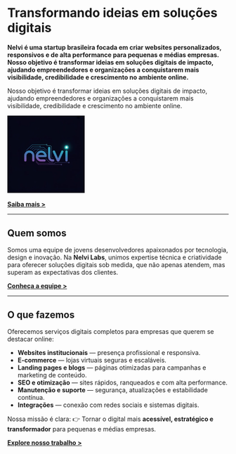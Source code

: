 # Transformando ideias em soluções digitais

**Nelvi é uma startup brasileira focada em criar websites personalizados, responsivos e de alta performance para pequenas e médias empresas. Nosso objetivo é transformar ideias em soluções digitais de impacto, ajudando empreendedores e organizações a conquistarem mais visibilidade, credibilidade e crescimento no ambiente online.**

Nosso objetivo é transformar ideias em soluções digitais de impacto, ajudando empreendedores e organizações a conquistarem mais visibilidade, credibilidade e crescimento no ambiente online.  

<p align="left">
  <img src="images/image-banner.jpg" alt="Nelvi Labs Banner" width="35%" />
</p>

[**Saiba mais >**]()  

---

## Quem somos

Somos uma equipe de jovens desenvolvedores apaixonados por tecnologia, design e inovação.
Na **Nelvi Labs**, unimos expertise técnica e criatividade para oferecer soluções digitais sob medida, que não apenas atendem, mas superam as expectativas dos clientes.

[**Conheça a equipe >**](https://github.com/orgs/nelvi-labs/people)  

---

## O que fazemos

Oferecemos serviços digitais completos para empresas que querem se destacar online:
- **Websites institucionais** — presença profissional e responsiva.
- **E-commerce** — lojas virtuais seguras e escaláveis.
- **Landing pages e blogs** — páginas otimizadas para campanhas e marketing de conteúdo.
- **SEO e otimização** — sites rápidos, ranqueados e com alta performance.
- **Manutenção e suporte** — segurança, atualizações e estabilidade contínua.
- **Integrações** — conexão com redes sociais e sistemas digitais.

Nossa missão é clara:
👉 Tornar o digital mais **acessível, estratégico e transformador** para pequenas e médias empresas.

[**Explore nosso trabalho >**](https://github.com/nelvi-labs)